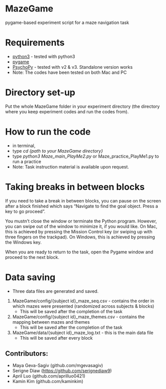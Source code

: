 # MazeGame
pygame-based experiment script for a maze navigation task

# Requirements
- [python3](https://www.python.org/downloads/) - tested with python3
- [pygame](https://www.pygame.org/wiki/GettingStarted)
- [PsychoPy](https://www.psychopy.org/download.html) - tested with v2 & v3. Standalone version works
- Note: The codes have been tested on both Mac and PC

# Directory set-up
Put the whole MazeGame folder in your experiment directory (the directory where you keep experiment codes and run the codes from). 

# How to run the code
- in terminal,
- type *cd {path to your MazeGame directory}*
- type *python3 Maze_main_PlayMe2.py* or Maze_practice_PlayMe1.py to run a practice
- Note: Task instruction material is available upon request.

# Taking breaks in between blocks

If you need to take a break in between blocks, you can pause on the screen after a block finished which says “Navigate to find the goal object. Press a key to go proceed”.

You mustn’t close the window or terminate the Python program. However, you can swipe out of the window to minimize it, if you would like. On Mac, this is achieved by pressing the Mission Control key (or swiping up with three fingers on the trackpad). On Windows, this is achieved by pressing the Windows key.

When you are ready to return to the task, open the Pygame window and proceed to the next block.


# Data saving
- Three data files are generated and saved.
1. MazeGame/config/{subject id}_maze_seq.csv - contains the order in which mazes were presented (randomized across subjects & blocks)
	- This will be saved after the completion of the task
2. MazeGame/config/{subject id}_maze_themes.csv - contains the mapping between mazes and themes  
	- This will be saved after the completion of the task
3. MazeGame/data/{subject id}_maze_log.txt - this is the main data file
	- This will be saved after every block

## Contributors: 
- Maya Geva-Sagiv (github.com/mgevasagiv)
- Serigne Diaw (https://github.com/serignediaw9)
- April Luo (github.com/aprilluo0421)
- Kamin Kim (github.com/kaminkim)
